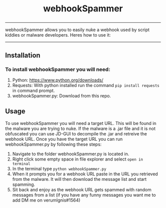 # <p align="center">webhookSpammer</p>

---

webhookSpammer allows you to easily nuke a webhook used by script kiddies or malware developers. Heres how to use it:

---

## Installation

### To install webhookSpammer you will need:

1. Python: https://www.python.org/downloads/
2. Requests: With python installed run the command `pip install requests` in command prompt.
3. webhookSpammer.py: Download from this repo.

## Usage

To use webhookSpammer you will need a target URL. This will be found in the malware you are trying to nuke. If the malware is a .jar file and it is not obfuscated you can use JD-GUI to decompile the .jar and retreive the webhook URL.
Once you have the target URL you can run webhookSpammer.py by following these steps:

1. Navigate to the folder webhookSpammer.py is located in.
2. Right click some empty space in file explorer and select `open in terminal`
3. In the terminal type `python webhookSpammer.py`
4. When it prompts you for a webhook URL paste in the URL you retrieved from the malware. It will then download the message list and start spamming.
5. Sit back and enjoy as the webhook URL gets spammed with random messages from a list (if you have any funny messages you want me to add DM me on verumIgnis#1564)
